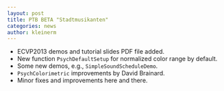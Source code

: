```yaml
---
layout: post
title: PTB BETA "Stadtmusikanten"
categories: news
author: kleinerm
---
```


-   ECVP2013 demos and tutorial slides PDF file added.
-   New function `PsychDefaultSetup` for normalized color range by default.
-   Some new demos, e.g., `SimpleSoundScheduleDemo`.
-   `PsychColorimetric` improvements by David Brainard.
-   Minor fixes and improvements here and there.

